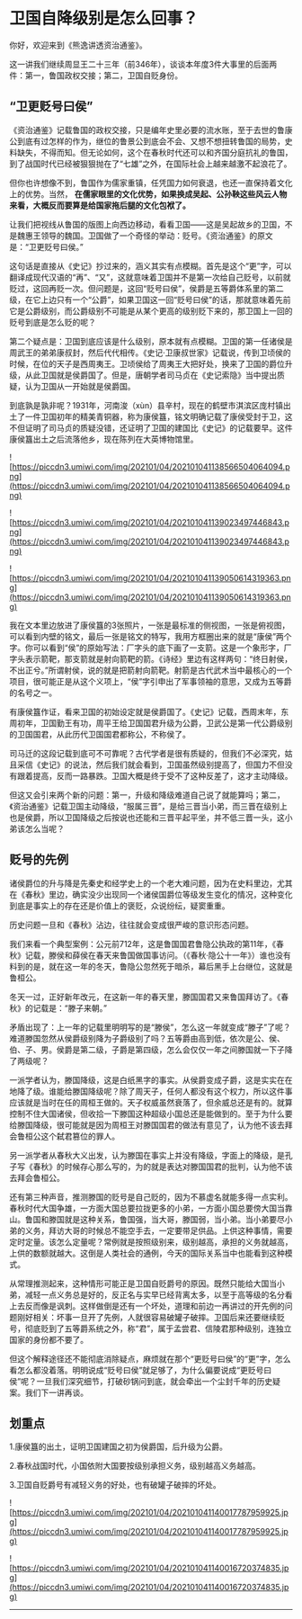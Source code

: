 # 卫国自降级别是怎么回事？

你好，欢迎来到《熊逸讲透资治通鉴》。

这一讲我们继续周显王二十三年（前346年），谈谈本年度3件大事里的后面两件：第一，鲁国政权交接；第二，卫国自贬身份。

## “卫更贬号曰侯”

《资治通鉴》记载鲁国的政权交接，只是编年史里必要的流水账，至于去世的鲁康公到底有过怎样的作为，继位的鲁景公到底会不会、又想不想扭转鲁国的局势，史料缺失，不得而知。但无论如何，这个在春秋时代还可以和齐国分庭抗礼的鲁国，到了战国时代已经被狠狠抛在了“七雄”之外，在国际社会上越来越激不起浪花了。

但你也许想像不到，鲁国作为儒家重镇，任凭国力如何衰退，也还一直保持着文化上的优势。当然， **在儒家眼里的文化优势，如果换成吴起、公孙鞅这些风云人物来看，大概反而要算是给国家拖后腿的文化包袱了。**

让我们把视线从鲁国的版图上向西边移动，看看卫国——这是吴起故乡的卫国，不是魏惠王领导的魏国。卫国做了一个奇怪的举动：贬号。《资治通鉴》的原文是：“卫更贬号曰侯。”

这句话是直接从《史记》抄过来的，涵义其实有点模糊。首先是这个“更”字，可以翻译成现代汉语的“再”、“又”，这就意味着卫国并不是第一次给自己贬号，以前就贬过，这回再贬一次。但问题是，这回“贬号曰侯”，侯爵是五等爵体系里的第二级，在它上边只有一个“公爵”，如果卫国这一回“贬号曰侯”的话，那就意味着先前它是公爵级别，而公爵级别不可能是从某个更高的级别贬下来的，那卫国上一回的贬号到底是怎么贬的呢？

第二个疑点是：卫国到底应该是什么级别，原本就有点模糊。卫国的第一任诸侯是周武王的弟弟康叔封，然后代代相传。《史记·卫康叔世家》记载说，传到卫顷侯的时候，在位的天子是西周夷王。卫顷侯给了周夷王大把好处，换来了卫国的爵位升级，从此卫国就是侯爵国了。但是，唐朝学者司马贞在《史记索隐》当中提出质疑，认为卫国从一开始就是侯爵国。

到底孰是孰非呢？1931年，河南浚（xùn）县辛村，现在的鹤壁市淇滨区庞村镇出土了一件卫国初年的精美青铜器，称为康侯簋，铭文明确记载了康侯受封于卫，这不但证明了司马贞的质疑没错，还证明了卫国的建国比《史记》的记载要早。这件康侯簋出土之后流落他乡，现在陈列在大英博物馆里。

![https://piccdn3.umiwi.com/img/202101/04/202101041138566504064094.png](https://piccdn3.umiwi.com/img/202101/04/202101041138566504064094.png)

![https://piccdn3.umiwi.com/img/202101/04/202101041139023497446843.png](https://piccdn3.umiwi.com/img/202101/04/202101041139023497446843.png)

![https://piccdn3.umiwi.com/img/202101/04/202101041139050614319363.png](https://piccdn3.umiwi.com/img/202101/04/202101041139050614319363.png)

我在文本里边放进了康侯簋的3张照片，一张是最标准的侧视图，一张是俯视图，可以看到内壁的铭文，最后一张是铭文的特写，我用方框圈出来的就是“康侯”两个字。你可以看到“侯”的原始写法：厂字头的底下画了一支箭。这是一个象形字，厂字头表示箭靶，那支箭就是射向箭靶的箭。《诗经》里边有这样两句：“终日射侯，不出正兮。”所谓射侯，说的就是把箭射向箭靶。射箭是古代武术当中最核心的一个项目，很可能正是从这个义项上，“侯”字引申出了军事领袖的意思，又成为五等爵的名号之一。

有康侯簋作证，看来卫国的初始设定就是侯爵国了。《史记》记载，西周末年，东周初年，卫国勤王有功，周平王给卫国国君升级为公爵，卫武公是第一代公爵级别的卫国国君，从此历代卫国国君都称公，不称侯了。

司马迁的这段记载到底可不可靠呢？古代学者是很有质疑的，但我们不必深究，姑且采信《史记》的说法，然后我们就会看到，卫国虽然级别提高了，但国力不但没有跟着提高，反而一路暴跌。卫国大概是终于受不了这种反差了，这才主动降级。

但这又会引来两个新的问题：第一，升级和降级难道自己说了就能算吗；第二，《资治通鉴》记载卫国主动降级，“服属三晋”，是给三晋当小弟，而三晋在级别上也是侯爵，所以卫国降级之后按说也还能和三晋平起平坐，并不低三晋一头，这小弟该怎么当呢？

## 贬号的先例

诸侯爵位的升与降是先秦史和经学史上的一个老大难问题，因为在史料里边，尤其在《春秋》里边，确实没少出现同一个诸侯国爵位等级发生变化的情况，这种变化到底是事实上的存在还是价值上的褒贬，众说纷纭，疑窦重重。

历史问题一旦和《春秋》沾边，往往就会变成很严峻的意识形态问题。

我们来看一个典型案例：公元前712年，这是鲁国国君鲁隐公执政的第11年，《春秋》记载，滕侯和薛侯在春天来鲁国做国事访问。（《春秋·隐公十一年》）谁也没有料到的是，就在这一年的冬天，鲁隐公忽然死于暗杀，幕后黑手上台继位，这就是鲁桓公。

冬天一过，正好新年改元，在这新一年的春天里，滕国国君又来鲁国拜访了。《春秋》的记载是：“滕子来朝。”

矛盾出现了：上一年的记载里明明写的是“滕侯”，怎么这一年就变成“滕子”了呢？难道滕国忽然从侯爵级别降为子爵级别了吗？五等爵由高到低，依次是公、侯、伯、子、男。侯爵是第二级，子爵是第四级，怎么会仅仅一年之间滕国就一下子降了两级呢？

一派学者认为，滕国降级，这是白纸黑字的事实。从侯爵变成子爵，这是实实在在地降了级。谁能给滕国降级呢？除了周天子，任何人都没有这个权力，所以这件事应该就是当时在任的周桓王做的。天子权威虽然衰落了，但余威总还是有的。就算控制不住大国诸侯，但收拾一下滕国这种超级小国总还是能做到的。至于为什么要给滕国降级，很可能就是因为周桓王对滕国国君的做法有意见了，认为他不该去拜会鲁桓公这个弑君篡位的罪人。

另一派学者从春秋大义出发，认为滕国在事实上并没有降级，字面上的降级，是孔子写《春秋》的时候存心那么写的，为的就是表达对滕国国君的批判，认为他不该去拜会鲁桓公。

还有第三种声音，推测滕国的贬号是自己贬的，因为不慕虚名就能多得一点实利。春秋时代大国争雄，一方面大国总要拉拢更多的小弟，一方面小国总要傍大国当靠山。鲁国和滕国就是这种关系，鲁国强，当大哥，滕国弱，当小弟。当小弟要尽小弟的义务，拜访大哥的时候总不能空手去，一定要带足供品。上供这种事情，需要定时定量。该怎么定量呢？常例就是按照级别来，级别越高，承担的义务就越高，上供的数额就越大。这倒是人类社会的通例，今天的国际关系当中也能看到这种模式。

从常理推测起来，这种情形可能正是卫国自贬爵号的原因。既然只能给大国当小弟，减轻一点义务总是好的，反正名与实早已经背离太多，以至于高等级的名分看上去反而像是讽刺。这样做倒是还有一个坏处，道理和前边一再讲过的开先例的问题刚好相关：坏事一旦开了先例，人就很容易破罐子破摔。卫国后来还要继续贬号，彻底贬到了五等爵系统之外，称“君”，属于孟尝君、信陵君那种级别，连独立国家的身份都不要了。

但这个解释途径还不能彻底消除疑点，麻烦就在那个“更贬号曰侯”的“更”字，怎么看怎么都没着落。明明说成“贬号曰侯”就足够了，为什么偏要说成“更贬号曰侯”呢？一旦我们深究细节，打破砂锅问到底，就会牵出一个尘封千年的历史疑案。我们下一讲再谈。

## 划重点

1.康侯簋的出土，证明卫国建国之初为侯爵国，后升级为公爵。

2.春秋战国时代，小国依附大国要按级别承担义务，级别越高义务越高。

3.卫国自贬爵号有减轻义务的好处，也有破罐子破摔的坏处。

![https://piccdn3.umiwi.com/img/202101/04/202101041140017787959925.jpg](https://piccdn3.umiwi.com/img/202101/04/202101041140017787959925.jpg)

![https://piccdn3.umiwi.com/img/202101/04/202101041140016720374835.jpg](https://piccdn3.umiwi.com/img/202101/04/202101041140016720374835.jpg)

---
